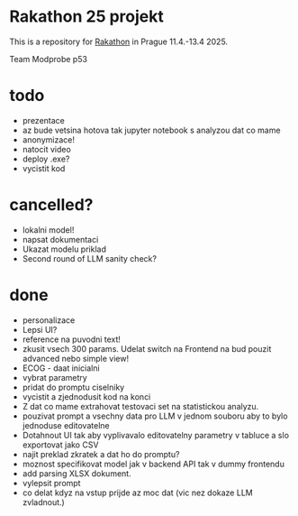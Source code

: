 # Rakathon 25 projekt

This is a repository for [Rakathon](https://www.rakathon.cz) in Prague 11.4.-13.4 2025.

Team Modprobe p53


# todo
- prezentace 
- az bude vetsina hotova tak jupyter notebook s analyzou dat co mame
- anonymizace!
- natocit video
- deploy .exe?
- vycistit kod


# cancelled?
- lokalni model!
- napsat dokumentaci
- Ukazat modelu priklad
- Second round of LLM sanity check?

# done
- personalizace
- Lepsi UI?
- reference na puvodni text!
- zkusit vsech 300 params. Udelat switch na Frontend na bud pouzit advanced nebo simple view!
- ECOG - daat inicialni 
- vybrat parametry
- pridat do promptu ciselniky
- vycistit a zjednodusit kod na konci
- Z dat co mame extrahovat testovaci set na statistickou analyzu. 
- pouzivat prompt a vsechny data pro LLM v jednom souboru aby to bylo jednoduse editovatelne
- Dotahnout UI tak aby vyplivavalo editovatelny parametry v tabluce a slo exportovat jako CSV
- najit preklad zkratek a dat ho do promptu?
- moznost specifikovat model jak v backend API tak v dummy frontendu
- add parsing XLSX dokument.
- vylepsit prompt
- co delat kdyz na vstup prijde az moc dat (vic nez dokaze LLM zvladnout.)





